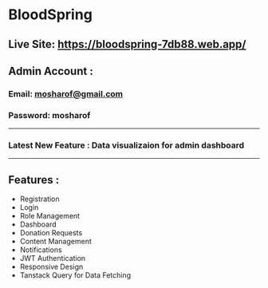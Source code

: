 # BloodSpring


## Live Site: <https://bloodspring-7db88.web.app/>

## Admin Account :
### Email: mosharof@gmail.com
### Password: mosharof

---

### Latest New Feature : Data visualizaion for admin dashboard

---

## Features :

- Registration
- Login
- Role Management
- Dashboard
- Donation Requests
- Content Management
- Notifications
- JWT Authentication
- Responsive Design
- Tanstack Query for Data Fetching
